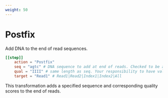 ```yaml
---
weight: 50
---
```


# Postfix

Add DNA to the end of read sequences.

```toml
[[step]]
    action = "Postfix"
    seq = "agtc" # DNA sequence to add at end of reads. Checked to be agtcn
    qual = "IIII" # same length as seq. Your responsibility to have valid phred values
    target = "Read1" # Read1|Read2|Index1|Index2|All
```

This transformation adds a specified sequence and corresponding quality scores to the end of reads.